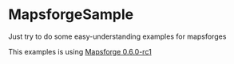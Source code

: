 # MapsforgeSample

Just try to do some easy-understanding examples for mapsforges


This examples is using [Mapsforge 0.6.0-rc1](https://github.com/mapsforge/mapsforge)